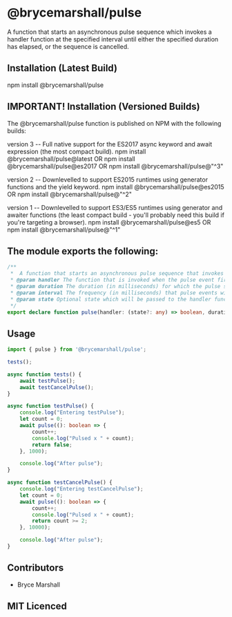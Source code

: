 # @brycemarshall/pulse

A function that starts an asynchronous pulse sequence which invokes a handler function at the specified interval until either the specified duration has elapsed, or the sequence is cancelled.

## Installation (Latest Build)

npm install @brycemarshall/pulse

## IMPORTANT! Installation (Versioned Builds)

The @brycemarshall/pulse function is published on NPM with the following builds:

version 3 -- Full native support for the ES2017 async keyword and await expression (the most compact build).
npm install @brycemarshall/pulse@latest 
OR
npm install @brycemarshall/pulse@es2017
OR
npm install @brycemarshall/pulse@"^3"

version 2 -- Downlevelled to support ES2015 runtimes using generator functions and the yield keyword.
npm install @brycemarshall/pulse@es2015 
OR
npm install @brycemarshall/pulse@"^2"

version 1 -- Downlevelled to support ES3/ES5 runtimes using generator and awaiter functions (the least compact build - you'll probably need this build if you're targeting a browser).
npm install @brycemarshall/pulse@es5 
OR
npm install @brycemarshall/pulse@"^1"

## The module exports the following:

```ts
/**
 *  A function that starts an asynchronous pulse sequence that invokes a handler function at the specified interval until either the specified duration has elapsed, or the sequence is cancelled.
 * @param handler The function that is invoked when the pulse event fires. Returning a "truthy" value from this function cancels the pulse sequence.
 * @param duration The duration (in milliseconds) for which the pulse sequence should persist.
 * @param interval The frequency (in milliseconds) that pulse events will be raised at. The default value is 100.
 * @param state Optional state which will be passed to the handler function on each pulse event.
 */
export declare function pulse(handler: (state?: any) => boolean, duration: number, interval?: number, state?: any): Promise<void>;
```

## Usage

``` ts
import { pulse } from '@brycemarshall/pulse';

tests();

async function tests() {
    await testPulse();
    await testCancelPulse();
}

async function testPulse() {
    console.log("Entering testPulse");
    let count = 0;
    await pulse((): boolean => {
        count++;
        console.log("Pulsed x " + count);
        return false;
    }, 1000);

    console.log("After pulse");
}

async function testCancelPulse() {
    console.log("Entering testCancelPulse");
    let count = 0;
    await pulse((): boolean => {
        count++;
        console.log("Pulsed x " + count);
        return count >= 2;
    }, 10000);

    console.log("After pulse");
}
```
## Contributors

 - Bryce Marshall

## MIT Licenced

